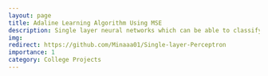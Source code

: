 ```yaml
---
layout: page
title: Adaline Learning Algorithm Using MSE
description: Single layer neural networks which can be able to classify a stream of input data to one of a set of predefined classes
img:
redirect: https://github.com/Minaaa01/Single-layer-Perceptron
importance: 1
category: College Projects
---
```

